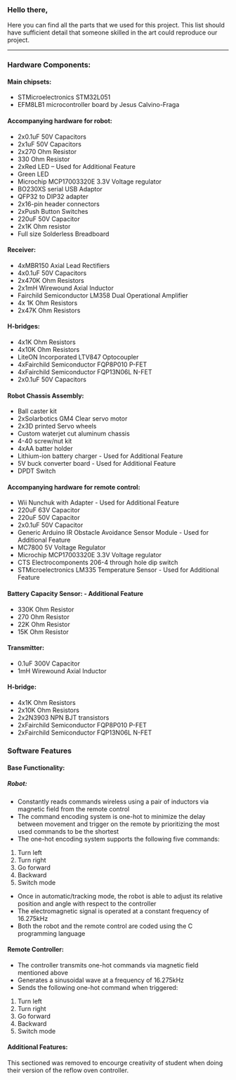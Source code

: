 ### Hello there, 
Here you can find all the parts that we used for this project. This list should have sufficient detail that someone skilled in the art could reproduce our project.

---

###	Hardware Components:
#### Main chipsets: 
- STMicroelectronics STM32L051
- EFM8LB1 microcontroller board by Jesus Calvino-Fraga

#### Accompanying hardware for robot: 
-	2x0.1uF 50V Capacitors
-	2x1uF 50V Capacitors 
-	2x270 Ohm Resistor 
-	330 Ohm Resistor
-	2xRed LED – Used for Additional Feature
-	Green LED
-	Microchip MCP17003320E 3.3V Voltage regulator 
-	BO230XS serial USB Adaptor
-	QFP32 to DIP32 adapter 
-	2x16-pin header connectors 
-	2xPush Button Switches
-	220uF 50V Capacitor 
-	2x1K Ohm resistor
-	Full size Solderless Breadboard
#### Receiver:
-	4xMBR150 Axial Lead Rectifiers
-	4x0.1uF 50V Capacitors
-	2x470K Ohm Resistors 
-	2x1mH Wirewound Axial Inductor 
-	Fairchild Semiconductor LM358 Dual Operational Amplifier
-	4x 1K Ohm Resistors 
-	2x47K Ohm Resistors 
#### H-bridges: 
-	4x1K Ohm Resistors
-	4x10K Ohm Resistors 
-	LiteON Incorporated LTV847 Optocoupler 
-	4xFairchild Semiconductor FQP8P010 P-FET
-	4xFairchild Semiconductor FQP13N06L N-FET
-	2x0.1uF 50V Capacitors 
#### Robot Chassis Assembly:
-	Ball caster kit
-	2xSolarbotics GM4 Clear servo motor
-	2x3D printed Servo wheels
-	Custom waterjet cut aluminum chassis 
-	4-40 screw/nut kit
-	4xAA batter holder 
-	Lithium-ion battery charger - Used for Additional Feature
-	5V buck converter board - Used for Additional Feature
-	DPDT Switch
#### Accompanying hardware for remote control: 
-	Wii Nunchuk with Adapter - Used for Additional Feature
-	220uF 63V Capacitor
-	220uF 50V Capacitor 
-	2x0.1uF 50V Capacitor 
-	Generic Arduino IR Obstacle Avoidance Sensor Module - Used for Additional Feature
-	MC7800 5V Voltage Regulator 
-	Microchip MCP17003320E 3.3V Voltage regulator 
-	CTS Electrocomponents 206-4 through hole dip switch
-	STMicroelectronics LM335 Temperature Sensor - Used for Additional Feature
#### Battery Capacity Sensor: - Additional Feature
-	330K Ohm Resistor
-	270 Ohm Resistor
-	22K Ohm Resistor
-	15K Ohm Resistor
#### Transmitter:
-	0.1uF 300V Capacitor
-	1mH Wirewound Axial Inductor 
#### H-bridge: 
-	4x1K Ohm Resistors
-	2x10K Ohm Resistors 
-	2x2N3903 NPN BJT transistors
-	2xFairchild Semiconductor FQP8P010 P-FET
-	2xFairchild Semiconductor FQP13N06L N-FET

### Software Features
#### Base Functionality: 
##### Robot:
-	Constantly reads commands wireless using a pair of inductors via magnetic field from the remote control 
-	The command encoding system is one-hot to minimize the delay between movement and trigger on the remote by prioritizing the most used commands to be the shortest  
-	The one-hot encoding system supports the following five commands:
  1.	Turn left
  1.	Turn right
  1.	Go forward
  1.	Backward
  1.	Switch mode 
-  Once in automatic/tracking mode, the robot is able to adjust its relative position and angle with respect to the controller 
- The electromagnetic signal is operated at a constant frequency of 16.275kHz
- Both the robot and the remote control are coded using the C programming language 
#### Remote Controller:
- The controller transmits one-hot commands via magnetic field mentioned above
- Generates a sinusoidal wave at a frequency of 16.275kHz
-	Sends the following one-hot command when triggered:
  1.	Turn left
  1.	Turn right
  1.	Go forward
  1.	Backward
  1.	Switch mode 
  
#### Additional Features:
This sectioned was removed to encourge creativity of student when doing their version of the reflow oven controller.
